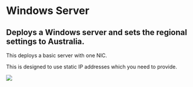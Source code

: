 # Windows Server

## Deploys a Windows server and sets the regional settings to Australia. 

This deploys a basic server with one NIC. 

This is designed to use static IP addresses which you need to provide.

[<img src="http://azuredeploy.net/deploybutton.png"/>](https://portal.azure.com/#create/Microsoft.Template/uri/https%3A%2F%2Fraw.githubusercontent.com%2Fwvanbesien%2FAzureTemplates%2Fmaster%2FWindows%20server%2Fazuredeploy.json)

